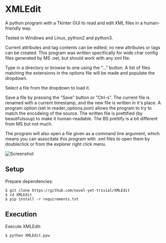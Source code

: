 # XMLEdit
A python program with a Tkinter GUI to read and edit XML files in a human-friendly way. 

Tested in Windows and Linux, python2 and python3. 

Current attributes and tag contents can be edited; no new attributes or tags can be created. This program was written specifically for wide char config files generated by MS .net, but should work with any xml file.

Type in a directory or browse to one using the "..." button. A list of files matching the extensions in the options file will be made and populate the dropdown. 

Select a file from the dropdown to load it.

Save a file by pressing the "Save" button or "Ctrl-s". The current file is renamed with a current timestamp, and the new file is written in it's place. A program option (set in reader_options.json) allows the program to try to match the encodeing of the source. The written file is prettified (by beautifulsoup) to make it human-readable. The BS prettify is a bit different from MS but not much. 

The program will also open a file given as a command line argument, which means you can associtate this program with .xml files to open them by doubleclick or from the explorer right click menu. 

![Screenshot](screenshot.png)

## Setup

Prepare dependencies:

```
$ git clone https://github.com/novel-yet-trivial/XMLEdit
$ cd XMLEdit
$ pip install -r requirements.txt
```

## Execution

Execute XMLEdit:

```
$ python XMLEdit.pyw
```

